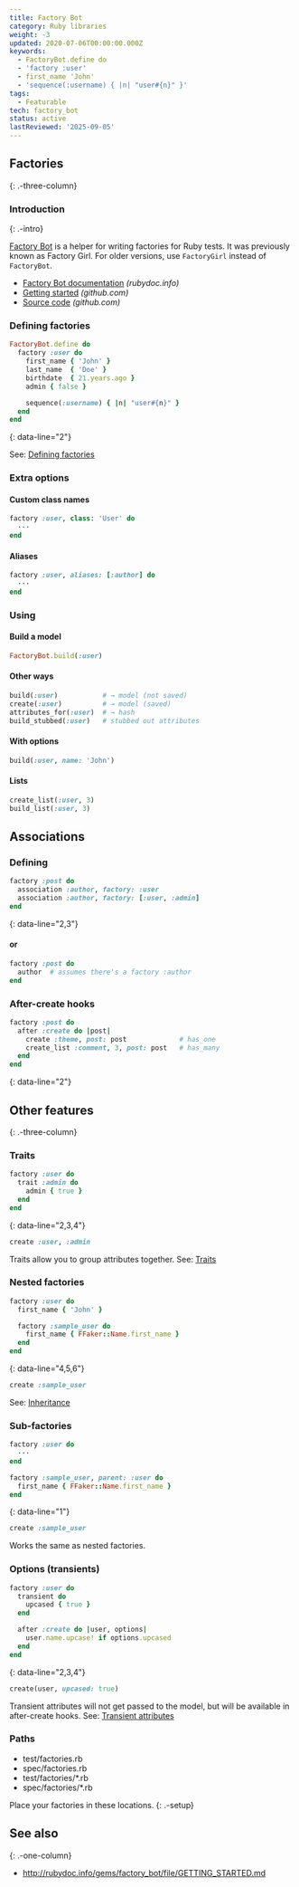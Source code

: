 ```yaml
---
title: Factory Bot
category: Ruby libraries
weight: -3
updated: 2020-07-06T00:00:00.000Z
keywords:
  - FactoryBot.define do
  - 'factory :user'
  - first_name 'John'
  - 'sequence(:username) { |n| "user#{n}" }'
tags:
  - Featurable
tech: factory_bot
status: active
lastReviewed: '2025-09-05'
---
```


## Factories
{: .-three-column}

### Introduction
{: .-intro}

[Factory Bot](http://www.rubydoc.info/gems/factory_bot/) is a helper for writing factories for Ruby tests. It was previously known as Factory Girl. For older versions, use `FactoryGirl` instead of `FactoryBot`.

- [Factory Bot documentation](http://www.rubydoc.info/gems/factory_bot/) _(rubydoc.info)_
- [Getting started](https://github.com/thoughtbot/factory_bot/blob/master/GETTING_STARTED.md) _(github.com)_
- [Source code](https://github.com/thoughtbot/factory_bot) _(github.com)_

### Defining factories

```ruby
FactoryBot.define do
  factory :user do
    first_name { 'John' }
    last_name  { 'Doe' }
    birthdate  { 21.years.ago }
    admin { false }

    sequence(:username) { |n| "user#{n}" }
  end
end
```
{: data-line="2"}

See: [Defining factories](http://www.rubydoc.info/gems/factory_bot/file/GETTING_STARTED.md#Defining_factories)

### Extra options

#### Custom class names

```ruby
factory :user, class: 'User' do
  ···
end
```

#### Aliases

```ruby
factory :user, aliases: [:author] do
  ···
end
```

### Using

#### Build a model

```ruby
FactoryBot.build(:user)
```

#### Other ways

```ruby
build(:user)           # → model (not saved)
create(:user)          # → model (saved)
attributes_for(:user)  # → hash
build_stubbed(:user)   # stubbed out attributes
```

#### With options

```ruby
build(:user, name: 'John')
```

#### Lists

```ruby
create_list(:user, 3)
build_list(:user, 3)
```

## Associations

### Defining

```ruby
factory :post do
  association :author, factory: :user
  association :author, factory: [:user, :admin]
end
```
{: data-line="2,3"}

#### or

```ruby
factory :post do
  author  # assumes there's a factory :author
end
```

### After-create hooks

```ruby
factory :post do
  after :create do |post|
    create :theme, post: post             # has_one
    create_list :comment, 3, post: post   # has_many
  end
end
```
{: data-line="2"}

## Other features
{: .-three-column}

### Traits

```ruby
factory :user do
  trait :admin do
    admin { true }
  end
end
```
{: data-line="2,3,4"}

```ruby
create :user, :admin
```

Traits allow you to group attributes together.
See: [Traits](http://www.rubydoc.info/gems/factory_bot/file/GETTING_STARTED.md#Traits)

### Nested factories

```ruby
factory :user do
  first_name { 'John' }

  factory :sample_user do
    first_name { FFaker::Name.first_name }
  end
end
```
{: data-line="4,5,6"}

```ruby
create :sample_user
```

See: [Inheritance](http://www.rubydoc.info/gems/factory_bot/file/GETTING_STARTED.md#Inheritance)

### Sub-factories

```ruby
factory :user do
  ···
end
```

```ruby
factory :sample_user, parent: :user do
  first_name { FFaker::Name.first_name }
end
```
{: data-line="1"}

```ruby
create :sample_user
```

Works the same as nested factories.

### Options (transients)

```ruby
factory :user do
  transient do
    upcased { true }
  end

  after :create do |user, options|
    user.name.upcase! if options.upcased
  end
end
```
{: data-line="2,3,4"}

```ruby
create(user, upcased: true)
```

Transient attributes will not get passed to the model, but will be available in after-create hooks.
See: [Transient attributes](http://www.rubydoc.info/gems/factory_bot/file/GETTING_STARTED.md#Transient_Attributes)

### Paths

* test/factories.rb
* spec/factories.rb
* test/factories/*.rb
* spec/factories/*.rb

Place your factories in these locations.
{: .-setup}

## See also
{: .-one-column}

* <http://rubydoc.info/gems/factory_bot/file/GETTING_STARTED.md>
